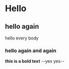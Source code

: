 # Hello
## hello again 
hello every body
### hello again and again
**this is a bold text**
--yes yes--
